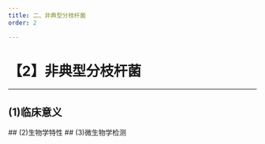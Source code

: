 ```yaml
---
title: 二、非典型分枝杆菌
order: 2

---
```


# 【2】非典型分枝杆菌

<kaodian :text="'微生物学检验记忆卡'" />

<!-- ###### 第十六章 分枝杆菌属

> 微生物学检验 -->

<beitiW/>

---

## (1)临床意义

<son :text="'微生物学检验记忆卡'" text1="(1)临床意义" :textOption="[['熟悉','专业知识','0'],['熟悉','专业知识','0'],['熟悉',' 相关专业知识','专业知识']]" />
## (2)生物学特性
<son :text="'微生物学检验记忆卡'" text1="(2)生物学特性" :textOption="[['熟悉','专业知识','0'],['熟悉','专业知识','0'],['掌握',' 相关专业知识','专业知识']]" />
## (3)微生物学检测
<son :text="'微生物学检验记忆卡'" text1="(3)微生物学检测" :textOption="[['熟悉','专业知识','0'],['熟悉','专业知识','0'],['掌握',' 相关专业知识','专业知识']]" />
